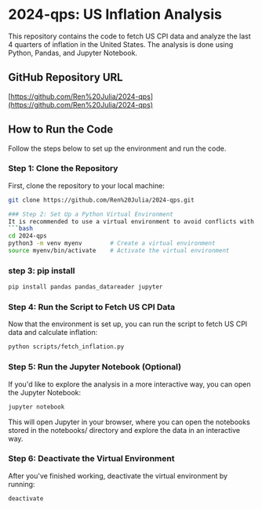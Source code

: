 # 2024-qps: US Inflation Analysis

This repository contains the code to fetch US CPI data and analyze the last 4 quarters of inflation in the United States. The analysis is done using Python, Pandas, and Jupyter Notebook.

## GitHub Repository URL
[https://github.com/Ren%20Julia/2024-qps](https://github.com/Ren%20Julia/2024-qps)

## How to Run the Code

Follow the steps below to set up the environment and run the code.

### Step 1: Clone the Repository
First, clone the repository to your local machine:
```bash
git clone https://github.com/Ren%20Julia/2024-qps.git

### Step 2: Set Up a Python Virtual Environment
It is recommended to use a virtual environment to avoid conflicts with other packages on your system. To create and activate the virtual environment, run the following commands:
```bash
cd 2024-qps
python3 -m venv myenv        # Create a virtual environment
source myenv/bin/activate    # Activate the virtual environment
```

### step 3: pip install
```bash
pip install pandas pandas_datareader jupyter
```

###  Step 4: Run the Script to Fetch US CPI Data
Now that the environment is set up, you can run the script to fetch US CPI data and calculate inflation:
```bash
python scripts/fetch_inflation.py
```

### Step 5: Run the Jupyter Notebook (Optional)
If you'd like to explore the analysis in a more interactive way, you can open the Jupyter Notebook:
```bash
jupyter notebook
```
This will open Jupyter in your browser, where you can open the notebooks stored in the notebooks/ directory and explore the data in an interactive way.

### Step 6: Deactivate the Virtual Environment
After you've finished working, deactivate the virtual environment by running:
```bash
deactivate
```